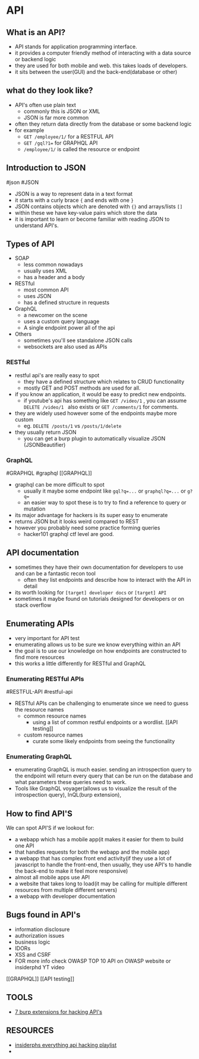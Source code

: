 # API
## What is an API?
- API stands for application programming interface.
- it provides a computer friendly method of interacting with a data source or backend logic
- they are used for both mobile and web. this takes loads of developers.
- it sits between the user(GUI) and the back-end(database or other)
## what do they look like?
- API's often use plain text
	- commonly this is JSON or XML
	- JSON is far more common
- often they return data directly from the database or some backend logic
- for example
	- `GET /employee/1/` for a RESTFUL API 
	- `GET /gql?1=` for GRAPHQL API
	- `/employee/1/` is called the resource or endpoint
## Introduction to JSON
#json #JSON 
- JSON is a way to represent data in a text format
- it starts with a curly brace `{` and ends with one `}`
- JSON contains objects which are denoted with `{}` and arrays/lists `[]`
- within these we have key-value pairs which store the data
- it is important to learn or become familiar with reading JSON to understand API's.
## Types of API
- SOAP 
	- less common nowadays
	- usually uses XML 
	- has a header and a body
- RESTful
	- most common API
	- uses JSON 
	- has a defined structure in requests
- GraphQL 
	- a newcomer on the scene
	- uses a custom query language
	- A single endpoint power all of the api
- Others
	- sometimes you'll see standalone JSON calls
	- websockets are also used as APIs
### RESTful
- restful api's are really easy to spot
	- they have a defined structure which relates to CRUD functionality
	- mostly GET and POST methods are used for all.
- if you know an application, it would be easy to predict new endpoints.
	- if youtube's api has something like `GET /video/1`  , you can assume `DELETE /video/1 ` also exists or `GET /comments/1` for comments.
- they are widely used however some of the endpoints maybe more custom
	- eg. `DELETE /posts/1` vs `/posts/1/delete`
- they usually return JSON 
	- you can get a burp plugin to automatically visualize JSON (JSONBeautifier)
### GraphQL
#GRAPHQL #graphql [[GRAPHQL]]
- graphql can be more difficult to spot
	- usually it maybe some endpoint like `gql?q=...` or `graphql?q=...` or `g?q=`
	- an easier way to spot these is to try to find a reference to query or mutation
- its major advantage for hackers is its super easy to enumerate
- returns JSON but it looks weird compared to REST 
- however you probably need some practice forming queries
	- hacker101 graphql ctf level are good.
## API documentation
- sometimes they have their own documentation for developers to use and can be a fantastic recon tool
	- often they list endpoints and describe how to interact with the API in detail
- its worth looking for `[target] developer docs` or `[target] API`
- sometimes it maybe found on tutorials designed for developers or on stack overflow
## Enumerating APIs
- very important for API test
- enumerating allows us to be sure we know everything within an API
- the goal is to use our knowledge on how endpoints are constructed to find more resources
- this works a little differently for RESTful and GraphQL 
### Enumerating RESTful APIs
#RESTFUL-API #restful-api
- RESTful APIs can be challenging to enumerate since we need to guess the resource names
	- common resource names
		- using a list of common restful endpoints or a wordlist. [[API testing]] 
	- custom resource names
		- curate some likely endpoints from seeing the functionality
### Enumerating GraphQL
- enumerating GraphQL is much easier. sending an introspection query to the endpoint will return every query that can be run on the database and what parameters these queries need to work.
- Tools like GraphQL voyager(allows us to visualize the result of the introspection query), InQL(burp extension), 

## How to find API'S
We can spot API'S if we lookout for:
- a webapp which has a mobile app(it makes it easier for them to build one API
- that handles requests for both the webapp and the mobile app)
- a webapp that has complex front end activity(if they use a lot of javascript to handle the front-end, then usually, they use API's to handle the back-end to make it feel more responsive)
- almost all mobile apps use API
- a website that takes long to load(it may be calling for multiple different resources from multiple different servers)
- a webapp with developer documentation
## Bugs found in API's
- information disclosure
- authorization issues
- business logic
- IDORs
- XSS and CSRF
- FOR more info check OWASP TOP 10 API on OWASP website or insiderphd YT video

[[GRAPHQL]] 
[[API testing]]
## TOOLS
-  [7 burp extensions for hacking API's](https://danaepp.com/7-essential-burp-extensions-for-hacking-apis)

## RESOURCES
- [insiderphs everything api hacking playlist](https://www.youtube.com/playlist?list=PLbyncTkpno5HqX1h2MnV6Qt4wvTb8Mpol)
- 
